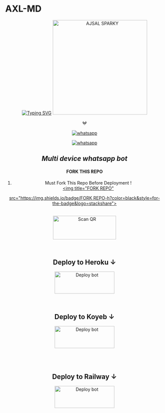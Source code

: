 # AXL-MD 
<div align="center">
<a href="https://git.io/typing-svg"><img src="https://readme-typing-svg.demolab.com?font=Ribeye&size=50&pause=1000&color=00FFFF&center=true&width=910&height=100&lines=Hey+❤️‍🩹I'm+A-X-L+MD;ᴍᴜʟᴛɪ+ᴅɪᴠɪᴄᴇ+ᴡʜᴀᴛꜱᴀᴩᴩ+ʙᴏᴛ;ᴄᴏᴅᴇᴅ+ʙy+ᴛᴇᴀᴍ-ꜱᴩᴀʀᴋy" alt="Typing SVG" /></a>
<img alt="AJSAL SPARKY" height="300" src="https://i.imgur.com/HGvPCKM.jpg">
</p>
  </a>
</p>
   
<p align="center">
𖤍
<p align="center">

  <a aria-label="Join our chats" href="https://chat.whatsapp.com/HbekCMezwdr6bZXFjTNkLH" target="_blank">
    <img alt="whatsapp" src="https://img.shields.io/badge/Join Group-25D366?style=for-the-badge&logo=whatsapp&logoColor=white" />
  </a>
 
<p align="center">
  
<p align="center">
<a href="https://api.whatsapp.com/send?phone=+919539412641&text=*_From+Github🍒_*" target="blank">
<img alt="whatsapp" src="https://img.shields.io/badge/Contact-25D366?style=for-the-badge&logo=whatsapp&logoColor=white" />
  </a>
  
## _Multi device whatsapp bot_
 #### FORK THIS REPO

1. Must Fork This Repo Before Deployment !
   <br> 
<a href="https://github.com/A-J-S-A-L-S-P-A-R-K-Y/AXL-MD/fork"><img title="FORK REPO"
<p align="center">src="https://img.shields.io/badge/FORK REPO-h?color=black&style=for-the-badge&logo=stackshare"></a><br><br>
   
<a href="https://api.whatsapp.com/send?phone=+919539412641&text=*Developing!+wait+and+seeee😌👣🍒*"><img align="center" src="https://i.imgur.com/dzPTA6u.png" alt="Scan QR" height="75" width="200" /></a><br>



<div>
<br>

## Deploy to Heroku ↓


<a href="https://api.whatsapp.com/send?phone=+919539412641&text=*Developing!+wait+and+seeee😌👣🍒*" target="blank"><img align="center" src="https://i.imgur.com/6rs61MY.png" alt="Deploy bot" height="70" width="190" /></a>
  <div>
<br>

## Deploy to Koyeb ↓

<a href="https://api.whatsapp.com/send?phone=+919539412641&text=*Developing!+wait+and+seeee😌👣🍒*" target="blank"><img align="center" src="https://i.imgur.com/PNoLtFq.png" alt="Deploy bot" height="70" width="190" /></a>
  <div>
<br>
<div>
  <br>


## Deploy to Railway ↓

<a href="https://api.whatsapp.com/send?phone=+919539412641&text=*Developing!+wait+and+seeee😌👣🍒*" target="blank"><img align="center" src="https://railway.app/button.svg" alt="Deploy bot" height="70" width="190" /></a>
  <div>
<br>
<div>
  <br>
